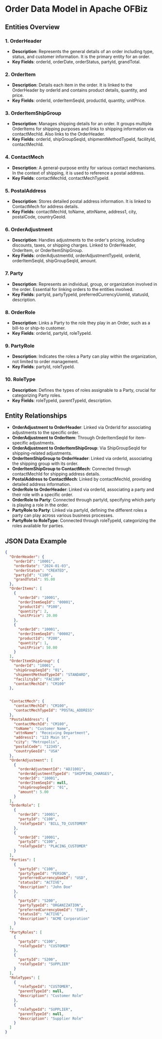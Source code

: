 
# Order Data Model in Apache OFBiz

## Entities Overview

### 1. OrderHeader
- **Description**: Represents the general details of an order including type, status, and customer information. It is the primary entity for an order.
- **Key Fields**: orderId, orderDate, orderStatus, partyId, grandTotal.

### 2. OrderItem
- **Description**: Details each item in the order. It is linked to the OrderHeader by orderId and contains product details, quantity, and price.
- **Key Fields**: orderId, orderItemSeqId, productId, quantity, unitPrice.

### 3. OrderItemShipGroup
- **Description**: Manages shipping details for an order. It groups multiple OrderItems for shipping purposes and links to shipping information via contactMechId. Also links to the OrderHeader.
- **Key Fields**: orderId, shipGroupSeqId, shipmentMethodTypeId, facilityId, contactMechId.

### 4. ContactMech
- **Description**: A general-purpose entity for various contact mechanisms. In the context of shipping, it is used to reference a postal address.
- **Key Fields**: contactMechId, contactMechTypeId.

### 5. PostalAddress
- **Description**: Stores detailed postal address information. It is linked to ContactMech for address details.
- **Key Fields**: contactMechId, toName, attnName, address1, city, postalCode, countryGeoId.

### 6. OrderAdjustment
- **Description**: Handles adjustments to the order's pricing, including discounts, taxes, or shipping charges. Linked to OrderHeader, OrderItem, or OrderItemShipGroup.
- **Key Fields**: orderAdjustmentId, orderAdjustmentTypeId, orderId, orderItemSeqId, shipGroupSeqId, amount.

### 7. Party
- **Description**: Represents an individual, group, or organization involved in the order. Essential for linking orders to the entities involved.
- **Key Fields**: partyId, partyTypeId, preferredCurrencyUomId, statusId, description.

### 8. OrderRole
- **Description**: Links a Party to the role they play in an Order, such as a bill-to or ship-to customer.
- **Key Fields**: orderId, partyId, roleTypeId.

### 9. PartyRole
- **Description**: Indicates the roles a Party can play within the organization, not limited to order management.
- **Key Fields**: partyId, roleTypeId.

### 10. RoleType
- **Description**: Defines the types of roles assignable to a Party, crucial for categorizing Party roles.
- **Key Fields**: roleTypeId, parentTypeId, description.

## Entity Relationships

- **OrderAdjustment to OrderHeader**: Linked via OrderId for associating adjustments to the specific order.
- **OrderAdjustment to OrderItem**: Through OrderItemSeqId for item-specific adjustments.
- **OrderAdjustment to OrderItemShipGroup**: Via ShipGroupSeqId for shipping-related adjustments.
- **OrderItemShipGroup to OrderHeader**: Linked via orderId, associating the shipping group with its order.
- **OrderItemShipGroup to ContactMech**: Connected through contactMechId for shipping address details.
- **PostalAddress to ContactMech**: Linked by contactMechId, providing detailed address information.
- **OrderRole to OrderHeader**: Linked via orderId, associating a party and their role with a specific order.
- **OrderRole to Party**: Connected through partyId, specifying which party is playing a role in the order.
- **PartyRole to Party**: Linked via partyId, defining the different roles a party can play across various business processes.
- **PartyRole to RoleType**: Connected through roleTypeId, categorizing the roles available for parties.

## JSON Data Example

```json
{
  "OrderHeader": {
    "orderId": "10001",
    "orderDate": "2024-01-03",
    "orderStatus": "CREATED",
    "partyId": "C100",
    "grandTotal": 95.00
  },
  "OrderItems": [
    {
      "orderId": "10001",
      "orderItemSeqId": "00001",
      "productId": "P100",
      "quantity": 2,
      "unitPrice": 20.00
    },
    {
      "orderId": "10001",
      "orderItemSeqId": "00002",
      "productId": "P200",
      "quantity": 1,
      "unitPrice": 50.00
    }
  ],
  "OrderItemShipGroup": {
    "orderId": "10001",
    "shipGroupSeqId": "01",
    "shipmentMethodTypeId": "STANDARD",
    "facilityId": "FAC100",
    "contactMechId": "CM100"
  },


  "ContactMech": {
    "contactMechId": "CM100",
    "contactMechTypeId": "POSTAL_ADDRESS"
  },
  "PostalAddress": {
    "contactMechId": "CM100",
    "toName": "Customer Name",
    "attnName": "Receiving Department",
    "address1": "123 Main St",
    "city": "Metropolis",
    "postalCode": "12345",
    "countryGeoId": "USA"
  },
  "OrderAdjustment": [
    {
      "orderAdjustmentId": "ADJ1001",
      "orderAdjustmentTypeId": "SHIPPING_CHARGES",
      "orderId": "10001",
      "orderItemSeqId": null,
      "shipGroupSeqId": "01",
      "amount": 5.00
    }
  ],
  "OrderRole": [
    {
      "orderId": "10001",
      "partyId": "C100",
      "roleTypeId": "BILL_TO_CUSTOMER"
    },
    {
      "orderId": "10001",
      "partyId": "C100",
      "roleTypeId": "PLACING_CUSTOMER"
    }
  ],
  "Parties": [
    {
      "partyId": "C100",
      "partyTypeId": "PERSON",
      "preferredCurrencyUomId": "USD",
      "statusId": "ACTIVE",
      "description": "John Doe"
    },
    {
      "partyId": "S200",
      "partyTypeId": "ORGANIZATION",
      "preferredCurrencyUomId": "EUR",
      "statusId": "ACTIVE",
      "description": "ACME Corporation"
    }
  ],
  "PartyRoles": [
    {
      "partyId": "C100",
      "roleTypeId": "CUSTOMER"
    },
    {
      "partyId": "S200",
      "roleTypeId": "SUPPLIER"
    }
  ],
  "RoleTypes": [
    {
      "roleTypeId": "CUSTOMER",
      "parentTypeId": null,
      "description": "Customer Role"
    },
    {
      "roleTypeId": "SUPPLIER",
      "parentTypeId": null,
      "description": "Supplier Role"
    }
  ]
}
```